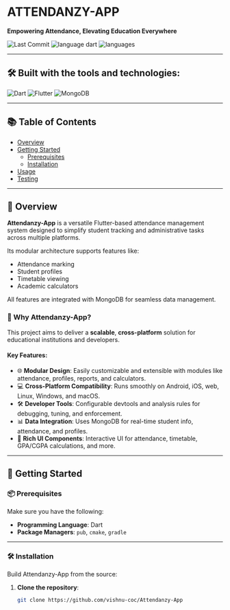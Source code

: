 # ATTENDANZY-APP

**Empowering Attendance, Elevating Education Everywhere**

![Last Commit](https://img.shields.io/badge/Last%20Commit-May-blue)
![language dart](https://img.shields.io/badge/dart-72.9%25-blue)
![languages](https://img.shields.io/github/languages/count/vishnu-coc/Attendanzy-App)

---

## 🛠️ Built with the tools and technologies:


![Dart](https://img.shields.io/badge/-Dart-blue)
![Flutter](https://img.shields.io/badge/-Flutter-blue)
![MongoDB](https://img.shields.io/badge/-MongoDB-green?logo=mongodb&logoColor=white)



---

## 📚 Table of Contents

- [Overview](#overview)
- [Getting Started](#getting-started)
  - [Prerequisites](#prerequisites)
  - [Installation](#installation)
- [Usage](#usage)
- [Testing](#testing)

---

## 📖 Overview

**Attendanzy-App** is a versatile Flutter-based attendance management system designed to simplify student tracking and administrative tasks across multiple platforms. 

Its modular architecture supports features like:
- Attendance marking
- Student profiles
- Timetable viewing
- Academic calculators

All features are integrated with MongoDB for seamless data management.

### 🚀 Why Attendanzy-App?

This project aims to deliver a **scalable**, **cross-platform** solution for educational institutions and developers.  

#### Key Features:

- 🌐 **Modular Design**: Easily customizable and extensible with modules like attendance, profiles, reports, and calculators.
- 💻 **Cross-Platform Compatibility**: Runs smoothly on Android, iOS, web, Linux, Windows, and macOS.
- 🛠️ **Developer Tools**: Configurable devtools and analysis rules for debugging, tuning, and enforcement.
- 📊 **Data Integration**: Uses MongoDB for real-time student info, attendance, and profiles.
- 🎨 **Rich UI Components**: Interactive UI for attendance, timetable, GPA/CGPA calculations, and more.

---

## 🚀 Getting Started

### 📦 Prerequisites

Make sure you have the following:

- **Programming Language**: Dart  
- **Package Managers**: `pub`, `cmake`, `gradle`

---

### 🛠 Installation

Build Attendanzy-App from the source:

1. **Clone the repository**:
   ```bash
   git clone https://github.com/vishnu-coc/Attendanzy-App
